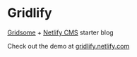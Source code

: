 # Gridlify

[Gridsome](https://gridsome.org/) + [Netlify CMS](https://www.netlifycms.org/) starter blog

Check out the demo at [gridlify.netlify.com](https://gridlify.netlify.com)